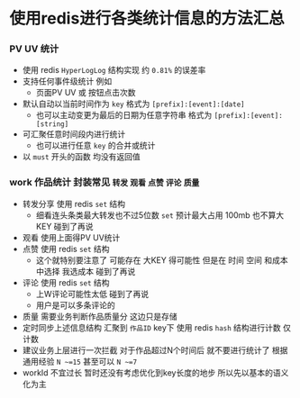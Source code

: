 # 使用redis进行各类统计信息的方法汇总

### PV UV 统计

* 使用 redis `HyperLogLog` 结构实现 约 `0.81%` 的误差率
* 支持任何事件级统计 例如
    * 页面PV UV 或 按钮点击次数
* 默认自动以当前时间作为 `key` 格式为 `[prefix]:[event]:[date]`
    * 也可以主动变更为最后的日期为任意字符串 格式为 `[prefix]:[event]:[string]`
* 可汇聚任意时间段内进行统计
    * 也可以进行任意 `key` 的合并或统计
* 以 `must` 开头的函数 均没有返回值

### work 作品统计 封装常见 `转发` `观看` `点赞` `评论` `质量`

* 转发分享 使用 redis `set` 结构
    * 细看连头条类最大转发也不过5位数 `set` 预计最大占用 100mb 也不算大KEY 碰到了再说
* 观看 使用上面得PV UV统计
* 点赞 使用 redis `set` 结构
    * 这个就特别要注意了 可能存在 大KEY 得可能性 但是在 时间 空间 和成本中选择 我选成本 碰到了再说
* 评论 使用 redis `set` 结构
    * 上W评论可能性太低 碰到了再说 
    * 用户是可以多条评论的
* 质量 需要业务判断作品质量分 这边只是存储
* 定时同步上述信息结构 汇聚到 `作品ID` key下 使用 redis `hash` 结构进行计数 仅计数
* 建议业务上层进行一次拦截 对于作品超过N个时间后 就不要进行统计了 根据通用经验 ` N ~=15 ` 甚至可以 ` N ~=7 ` 
* workId 不宜过长 暂时还没有考虑优化到key长度的地步 所以先以基本的语义化为主